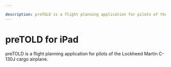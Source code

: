 ```yaml
---

description: preTOLD is a flight planning application for pilots of the Lockheed Martin C-130J cargo airplane.
---
```


# preTOLD for iPad

preTOLD is a flight planning application for pilots of the Lockheed Martin C-130J cargo airplane.